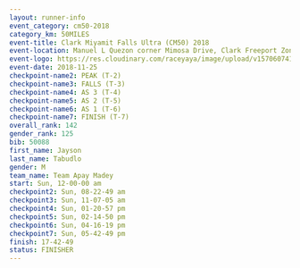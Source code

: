```yaml
---
layout: runner-info 
event_category: cm50-2018 
category_km: 50MILES 
event-title: Clark Miyamit Falls Ultra (CM50) 2018 
event-location: Manuel L Quezon corner Mimosa Drive, Clark Freeport Zone, Clark, Pampanga, Philippines 
event-logo: https://res.cloudinary.com/raceyaya/image/upload/v1570607412/logo/cm50_p8ydpq.jpg 
event-date: 2018-11-25 
checkpoint-name2: PEAK (T-2) 
checkpoint-name3: FALLS (T-3) 
checkpoint-name4: AS 3 (T-4) 
checkpoint-name5: AS 2 (T-5) 
checkpoint-name6: AS 1 (T-6) 
checkpoint-name7: FINISH (T-7) 
overall_rank: 142
gender_rank: 125
bib: 50088
first_name: Jayson
last_name: Tabudlo
gender: M
team_name: Team Apay Madey
start: Sun, 12-00-00 am
checkpoint2: Sun, 08-22-49 am
checkpoint3: Sun, 11-07-05 am
checkpoint4: Sun, 01-20-57 pm
checkpoint5: Sun, 02-14-50 pm
checkpoint6: Sun, 04-16-19 pm
checkpoint7: Sun, 05-42-49 pm
finish: 17-42-49
status: FINISHER
---
```

